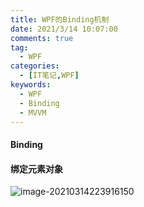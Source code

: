 ```yaml
---
title: WPF的Binding机制
date: 2021/3/14 10:07:00
comments: true
tag: 
  - WPF
categories:
  - [IT笔记,WPF]
keywords:
  - WPF
  - Binding
  - MVVM
---
```


####  Binding

#### 绑定元素对象

![image-20210314223916150](https://oss.xknife.net/image-20210314223916150.png)